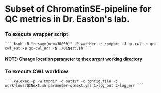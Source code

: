 # Subset of ChromatinSE-pipeline for QC metrics in Dr. Easton's lab.

### To execute wrapper script
	``` bsub -R "rusage[mem=10000]" -P watcher -q compbio -J qc-cwl -o qc-cwl_out -e qc-cwl_err -N ./QCNext.sh ```

#### NOTE: Change location parameter to the current working directory

### To execute CWL workflow
	``` cwlexec -p -w tmpdir -o outdir -c config.file -p workflows/QCNext.sh parameter-qcnext.yml 1>log_out 2>log_err ```
	 

